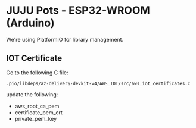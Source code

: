 # JUJU Pots - ESP32-WROOM (Arduino)

We're using PlatformIO for library management.

## IOT Certificate

Go to the following C file:

```
.pio/libdeps/az-delivery-devkit-v4/AWS_IOT/src/aws_iot_certificates.c
```

update the following:
- aws_root_ca_pem
- certificate_pem_crt
- private_pem_key

